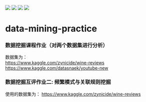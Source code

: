 ![](https://img.shields.io/badge/Course-Data%20mining-informational)
![](https://img.shields.io/badge/Language-Python-9cf?logo=python)
![](https://img.shields.io/badge/Build-passing-succ)
![](https://img.shields.io/badge/Update-never-important)
# data-mining-practice
### 数据挖掘课程作业（对两个数据集进行分析）
数据集为：  
https://www.kaggle.com/zynicide/wine-reviews  
https://www.kaggle.com/datasnaek/youtube-new

### 数据挖掘互评作业二: 频繁模式与关联规则挖掘
使用的数据集为： 
https://www.kaggle.com/zynicide/wine-reviews  
